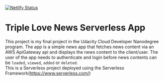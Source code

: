 [![Netlify Status](https://api.netlify.com/api/v1/badges/cb33b1f3-d69a-4884-a7cd-d5510b80bb55/deploy-status)](https://app.netlify.com/sites/news-bams/deploys)

# Triple Love News Serverless App
This project is my final project in the Udacity Cloud Developer Nanodegree program. The app is a simple news app that fetches news content via an AWS ApiGateway api and displays the news content to the client/user. The user of the app needs to authenticate and login before news contents can be `loaded`, `viewed`, `added` or `deleted`. \
This is a Serverless project deployed using the Serverless Framework(https://www.serverless.com/)
